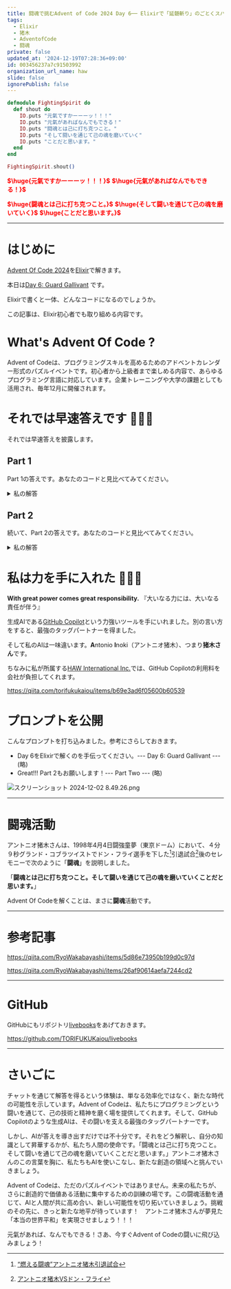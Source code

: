 ```yaml
---
title: 闘魂で挑むAdvent of Code 2024 Day 6── Elixirで「延髄斬り」のごとくスパッと解く
tags:
  - Elixir
  - 猪木
  - AdventofCode
  - 闘魂
private: false
updated_at: '2024-12-19T07:28:36+09:00'
id: 003456237a7c91503992
organization_url_name: haw
slide: false
ignorePublish: false
---
```

```elixir
defmodule FightingSpirit do
  def shout do
    IO.puts "元氣ですかーーーッ！！！"
    IO.puts "元氣があればなんでもできる！"
    IO.puts "闘魂とは己に打ち克つこと。"
    IO.puts "そして闘いを通じて己の魂を磨いていく"
    IO.puts "ことだと思います。"
  end
end

FightingSpirit.shout()
```

<b><font color="red">$\huge{元氣ですかーーーッ！！！}$</font></b>
<b><font color="red">$\huge{元氣があればなんでもできる！}$</font></b>

<b><font color="red">$\huge{闘魂とは己に打ち克つこと。}$</font></b>
<b><font color="red">$\huge{そして闘いを通じて己の魂を磨いていく}$</font></b>
<b><font color="red">$\huge{ことだと思います。}$</font></b>

---

# はじめに

[Advent Of Code 2024](https://adventofcode.com/2024)を[Elixir](https://elixir-lang.org/)で解きます。

本日は[Day 6: Guard Gallivant](https://adventofcode.com/2024/day/6) です。

Elixirで書くと一体、どんなコードになるのでしょうか。

この記事は、Elixir初心者でも取り組める内容です。


# What's Advent Of Code ?

Advent of Codeは、プログラミングスキルを高めるためのアドベントカレンダー形式のパズルイベントです。初心者から上級者まで楽しめる内容で、あらゆるプログラミング言語に対応しています。企業トレーニングや大学の課題としても活用され、毎年12月に開催されます。

# それでは早速答えです :rocket::rocket::rocket:

それでは早速答えを披露します。

## Part 1

Part 1の答えです。あなたのコードと見比べてみてください。

<details><summary>私の解答</summary>

`Claude 3.5 Sonnet (Preview)`

まず、以下の手順で実装します。

1. 入力を解析してグリッドを作成。
2. ガードの開始位置と向きを特定。
3. ガードの移動をシミュレート。
   * 前方に障害物またはマップ外の場合、右に90度回転。
   * それ以外の場合、前進。
   * 訪れた位置を記録。
4. ガードがマップから出るまで繰り返す。
5. 訪れた位置の総数を返す。

以下にElixirでの実装を示します。


```elixir:advent_of_code_2024_day6_part1.exs
defmodule AdventOfCode2024Day6Part1 do
  def count_visited_positions(input) do
    grid = parse_input(input)
    {guard_pos, dir_index} = find_guard(grid)
    visited = MapSet.new([guard_pos])
    grid_size = {length(grid), length(Enum.at(grid, 0))}
    directions = [{0, -1}, {1, 0}, {0, 1}, {-1, 0}]  # 上、右、下、左

    {_, _, visited_positions} =
      simulate(grid, guard_pos, dir_index, visited, grid_size, directions)

    MapSet.size(visited_positions)
  end

  defp parse_input(input) do
    input
    |> String.split("\n", trim: true)
    |> Enum.map(&String.graphemes/1)
  end

  defp find_guard(grid) do
    direction_map = %{
      "^" => 0,  # 上
      ">" => 1,  # 右
      "v" => 2,  # 下
      "<" => 3   # 左
    }

    Enum.with_index(grid)
    |> Enum.reduce_while(nil, fn {row, y}, _ ->
      Enum.with_index(row)
      |> Enum.find_value(fn {cell, x} ->
        case Map.get(direction_map, cell) do
          nil -> nil
          dir_index -> {{x, y}, dir_index}
        end
      end)
      |> case do
        nil -> {:cont, nil}
        result -> {:halt, result}
      end
    end)
  end

  defp simulate(grid, {x, y}, dir_index, visited, {height, width}, directions) do
    dir = Enum.at(directions, dir_index)
    {dx, dy} = dir
    nx = x + dx
    ny = y + dy

    cond do
      nx < 0 or nx >= width or ny < 0 or ny >= height ->
        # マップ外に出た
        {{x, y}, dir_index, visited}

      Enum.at(Enum.at(grid, ny), nx) == "#" ->
        # 障害物があるので右に90度回転
        new_dir_index = rem(dir_index + 1, 4)
        simulate(grid, {x, y}, new_dir_index, visited, {height, width}, directions)

      true ->
        # 前進
        new_visited = MapSet.put(visited, {nx, ny})
        simulate(grid, {nx, ny}, dir_index, new_visited, {height, width}, directions)
    end
  end
end

# 使用例
input = """
....#.....
.........#
..........
..#.......
.......#..
..........
.#..^.....
........#.
#.........
......#...
"""

input |> AdventOfCode2024Day6Part1.count_visited_positions() |> IO.puts()
```


### 実行方法

実行方法は次の通りです。

```
elixir advent_of_code_2024_day6_part1.exs
```

Elixirをインストールしていない方はDockerコンテナで実行することもできます。

```
docker run --rm -v $PWD:/app \
hexpm/elixir:1.17.3-erlang-27.1.2-alpine-3.20.3 \
sh -c \
"cd /app && elixir advent_of_code_2024_day6_part1.exs"
```

</details>

## Part 2


続いて、Part 2の答えです。あなたのコードと見比べてみてください。

<details><summary>私の解答</summary>

`Claude 3.5 Sonnet (Preview)`

Part 2では、ガードがループに陥るような障害物の設置位置をすべて特定する必要があります。以下の手順で実装します。

1. 入力からグリッドを解析します。
2. ガードの開始位置と方向を特定します。
3. 障害物を設置できるすべての位置（ガードの開始位置と既存の障害物を除く）を取得します。
4. 各可能な位置に障害物を追加し、ガードがループに陥るかをシミュレートします。
5. ガードがループする場合、その位置をカウントします。



```elixir:advent_of_code_2024_day6_part2.exs
defmodule AdventOfCode2024Day6Part2 do
  def count_obstruction_positions(input) do
    grid = parse_input(input)
    {guard_pos, guard_dir_index} = find_guard(grid)
    grid_size = {length(grid), length(Enum.at(grid, 0))}
    directions = [{0, -1}, {1, 0}, {0, 1}, {-1, 0}]  # 上、右、下、左

    # 設置可能な位置（ガードの開始位置と既存の障害物を除く）
    possible_positions = for y <- 0..(length(grid) - 1),
                             x <- 0..(length(Enum.at(grid, 0)) - 1),
                             Enum.at(Enum.at(grid, y), x) == ".",
                             {x, y} != guard_pos,
                             do: {x, y}

    # 各位置に障害物を設置し、ループするかチェック
    possible_positions
    |> Enum.filter(fn obstruction_pos ->
      new_grid = put_obstruction(grid, obstruction_pos)
      simulate_with_loop_detection(new_grid, guard_pos, guard_dir_index, grid_size, directions)
    end)
    |> Enum.count()
  end

  defp parse_input(input) do
    input
    |> String.split("\n", trim: true)
    |> Enum.map(&String.graphemes/1)
  end

  defp find_guard(grid) do
    direction_map = %{
      "^" => 0,  # 上
      ">" => 1,  # 右
      "v" => 2,  # 下
      "<" => 3   # 左
    }

    Enum.with_index(grid)
    |> Enum.reduce_while(nil, fn {row, y}, _ ->
      Enum.with_index(row)
      |> Enum.find_value(fn {cell, x} ->
        case Map.get(direction_map, cell) do
          nil -> nil
          dir_index -> {{x, y}, dir_index}
        end
      end)
      |> case do
        nil -> {:cont, nil}
        result -> {:halt, result}
      end
    end)
  end

  defp put_obstruction(grid, {x, y}) do
    List.update_at(grid, y, fn row ->
      List.update_at(row, x, fn _ -> "#" end)
    end)
  end

  defp simulate_with_loop_detection(grid, guard_pos, dir_index, grid_size, directions) do
    visited = MapSet.new()
    simulate_loop(grid, guard_pos, dir_index, grid_size, directions, visited)
  end

  defp simulate_loop(grid, {x, y} = pos, dir_index, {height, width}, directions, visited) do
    if MapSet.member?(visited, {pos, dir_index}) do
      # ループ検出
      true
    else
      dir = Enum.at(directions, dir_index)
      {dx, dy} = dir
      nx = x + dx
      ny = y + dy

      cond do
        nx < 0 or nx >= width or ny < 0 or ny >= height ->
          # マップ外に出た
          false

        Enum.at(Enum.at(grid, ny), nx) == "#" ->
          # 障害物があるので右に90度回転
          new_dir_index = rem(dir_index + 1, 4)
          simulate_loop(grid, pos, new_dir_index, {height, width}, directions, MapSet.put(visited, {pos, dir_index}))

        true ->
          # 前進
          simulate_loop(grid, {nx, ny}, dir_index, {height, width}, directions, MapSet.put(visited, {pos, dir_index}))
      end
    end
  end
end

# 使用例
input = """
....#.....
.........#
..........
..#.......
.......#..
..........
.#..^.....
........#.
#.........
......#...
"""

input |> AdventOfCode2024Day6Part2.count_obstruction_positions() |> IO.puts()
```



### 実行方法

実行方法は次の通りです。

```
elixir advent_of_code_2024_day6_part2.exs
```

Elixirをインストールしていない方はDockerコンテナで実行することもできます。

```
docker run --rm -v $PWD:/app \
hexpm/elixir:1.17.3-erlang-27.1.2-alpine-3.20.3 \
sh -c \
"cd /app && elixir advent_of_code_2024_day6_part2.exs"
```

</details>

# 私は力を手に入れた 💪💪💪

**With great power comes great responsibility.**
『大いなる力には、大いなる責任が伴う』

生成AIである[GitHub Copilot](https://github.com/features/copilot)という力強いツールを手にいれました。別の言い方をすると、最強のタッグパートナーを得ました。

そして私のAIは一味違います。**A**ntonio **I**noki（アントニオ猪木）、つまり**猪木さん**です。

ちなみに私が所属する[HAW International Inc.](https://www.haw.co.jp/company/)では、GitHub Copilotの利用料を会社が負担してくれます。

https://qiita.com/torifukukaiou/items/b69e3ad6f05600b60539


# プロンプトを公開

こんなプロンプトを打ち込みました。参考にさらしておきます。

- Day 6をElixirで解くのを手伝ってください。--- Day 6: Guard Gallivant --- (略)
- Great!!! Part 2もお願いします！--- Part Two --- (略)

![スクリーンショット 2024-12-02 8.49.26.png](https://qiita-image-store.s3.ap-northeast-1.amazonaws.com/0/131808/92671363-adb7-8db3-a9da-790335bf6e4a.png)


---

# 闘魂活動

アントニオ猪木さんは、1998年4月4日闘強童夢（東京ドーム）において、４分９秒グランド・コブラツイストでドン・フライ選手を下した[^1]引退試合[^2]後のセレモニーで次のように「**闘魂**」を説明しました。

[^1]: [“燃える闘魂”アントニオ猪木引退試合](https://wp.bbm-mobile.com/sp2/result/resultshow.asp?s=015056)
[^2]: [アントニオ猪木VSドン・フライ](https://www.dailymotion.com/video/x95qrz6)

「**闘魂とは己に打ち克つこと。そして闘いを通じて己の魂を磨いていくことだと思います。**」

Advent Of Codeを解くことは、まさに**闘魂**活動です。

---

# 参考記事

https://qiita.com/RyoWakabayashi/items/5d86e73950b199d0c97d


https://qiita.com/RyoWakabayashi/items/26af90614aefa7244cd2

---

# GitHub

GitHubにもリポジトリ[livebooks](https://github.com/TORIFUKUKaiou/livebooks)をあげておきます。

https://github.com/TORIFUKUKaiou/livebooks

---

# さいごに

チャットを通じて解答を得るという体験は、単なる効率化ではなく、新たな時代の可能性を示しています。Advent of Codeは、私たちにプログラミングという闘いを通じて、己の技術と精神を磨く場を提供してくれます。そして、GitHub Copilotのような生成AIは、その闘いを支える最強のタッグパートナーです。

しかし、AIが答えを導き出すだけでは不十分です。それをどう解釈し、自分の知識として昇華するかが、私たち人間の使命です。「闘魂とは己に打ち克つこと。そして闘いを通じて己の魂を磨いていくことだと思います。」アントニオ猪木さんのこの言葉を胸に、私たちもAIを使いこなし、新たな創造の領域へと挑んでいきましょう。

Advent of Codeは、ただのパズルイベントではありません。未来の私たちが、さらに創造的で価値ある活動に集中するための訓練の場です。この闘魂活動を通じて、AIと人間が共に高め合い、新しい可能性を切り拓いていきましょう。挑戦のその先に、きっと新たな地平が待っています！　アントニオ猪木さんが夢見た「本当の世界平和」を実現させましょう！！！

元氣があれば、なんでもできる！さあ、今すぐAdvent of Codeの闘いに飛び込みましょう！
